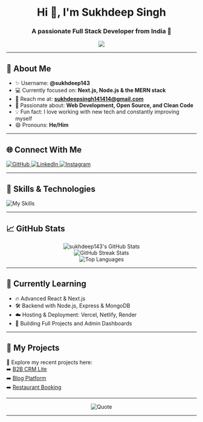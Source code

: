 <h1 align="center">Hi 👋, I'm Sukhdeep Singh</h1>
<h3 align="center">A passionate Full Stack Developer from India 🚀</h3>

<p align="center">
  <img src="https://readme-typing-svg.demolab.com?font=Fira+Code&size=24&pause=1000&color=F7F7F7&center=true&vCenter=true&width=600&lines= Hi,+I'm+Sukhdeep+Singh+-+Full+Stack+Developer" />
</p>


---

## 💫 About Me

- ✨ Username: **@sukhdeep143**  
- 💻 Currently focused on: **Next.js, Node.js & the MERN stack**  
- 📧 Reach me at: **sukhdeepsingh141414@gmail.com**  
- 👀 Passionate about: **Web Development, Open Source, and Clean Code**  
- 💡 Fun fact: I love working with new tech and constantly improving myself  
- 😄 Pronouns: **He/Him**  

---

## 🌐 Connect With Me

<p align="left">
  <a href="https://github.com/sukhdeep143" target="_blank">
    <img src="https://img.shields.io/badge/Github-000000?style=for-the-badge&logo=github&logoColor=white" alt="GitHub"/>
  </a>
  <a href="https://www.linkedin.com/in/sukhdeep-singh-417a98184/" target="_blank">
    <img src="https://img.shields.io/badge/LinkedIn-0077B5?style=for-the-badge&logo=linkedin&logoColor=white" alt="LinkedIn"/>
  </a>
  <a href="https://www.instagram.com/sukhdeep_singh_bhagat/" target="_blank">
    <img src="https://img.shields.io/badge/Instagram-E1306C?style=for-the-badge&logo=instagram&logoColor=white" alt="Instagram"/>
  </a>
</p>

---

## 🚀 Skills & Technologies

<p align="left">
  <img src="https://skillicons.dev/icons?i=html,css,js,react,nextjs,nodejs,express,mongodb,tailwind,python,c,linux,mysql,git,github,vscode,npm,yarn" alt="My Skills" />
</p>

---

## 📈 GitHub Stats

<p align="center">
  <img src="https://github-readme-stats.vercel.app/api?username=sukhdeep143&show_icons=true&theme=radical" alt="sukhdeep143's GitHub Stats"/>
  <br/>
  <img src="https://github-readme-streak-stats.herokuapp.com/?user=sukhdeep143&theme=radical&hide_border=false" alt="GitHub Streak Stats"/>
  <br/>
  <img src="https://github-readme-stats.vercel.app/api/top-langs/?username=sukhdeep143&layout=compact&theme=radical" alt="Top Languages"/>
</p>

---

## 🧠 Currently Learning

- 🔥 Advanced React & Next.js  
- 🛠️ Backend with Node.js, Express & MongoDB  
- ☁️ Hosting & Deployment: Vercel, Netlify, Render  
- 📘 Building Full Projects and Admin Dashboards  

---

## 📂 My Projects

🔨 Explore my recent projects here:  
➡️ [B2B CRM Lite](https://github.com/sukhdeep143/B2B_lead_crm_lite)  
➡️ [Blog Platform](https://github.com/sukhdeep143/python_blogger)  
➡️ [Restaurant Booking](https://github.com/sukhdeep143/restaurant-booking)

---

<p align="center">
  <img src="https://quotes-github-readme.vercel.app/api?type=horizontal&theme=radical" alt="Quote"/>
</p>

---

<!-- Feel free to copy this, modify, and push it as your GitHub README.md -->
